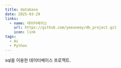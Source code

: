 ```yaml
---
title: database
date: 2025-03-29
links:
  - name: 데이터베이스
    url: https://github.com/yeeuneey/db_project.git
    icon: link
tags:
  - Ai
  - Python
---
```


sql을 이용한 데이터베이스 프로젝트.

<!--more-->

